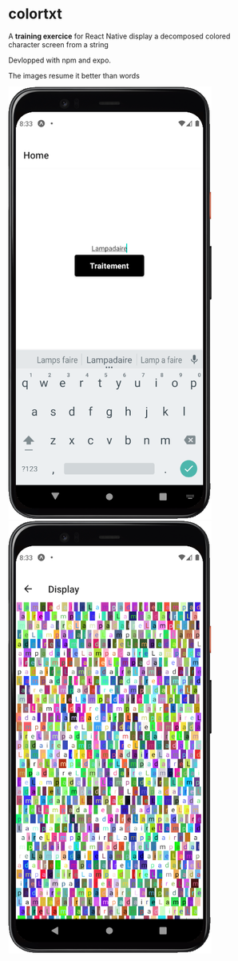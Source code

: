 # colortxt
A **training exercice** for React Native
display a decomposed colored character screen from a string

Devlopped with npm and expo.

The images resume it better than words

![intro screen image](img1.png)
![After the logic treatment](img2.png)
